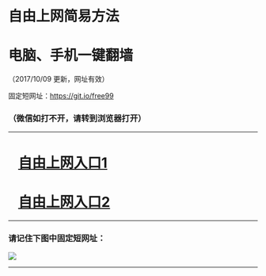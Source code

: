 ﻿# 自由上网简易方法

# 电脑、手机一键翻墙

（2017/10/09 更新，网址有效）

固定短网址：https://git.io/free99

### （微信如打不开，请转到浏览器打开）


***





# &nbsp;&nbsp; <a href="http://ft142603423.fwq-tz-1001.info/fwqtz01.html?t=100900124429 " target="_blank">自由上网入口1</a>
# &nbsp;&nbsp; <a href="http://ft459020256.fwq-tz-1002.info/fwqtz02.html?t=100900120179 " target="_blank">自由上网入口2</a>
***

### 请记住下图中固定短网址：

<img src="https://s3-us-west-2.amazonaws.com/fwq-1001/yjfq-20170905okok.png" /> 


***

